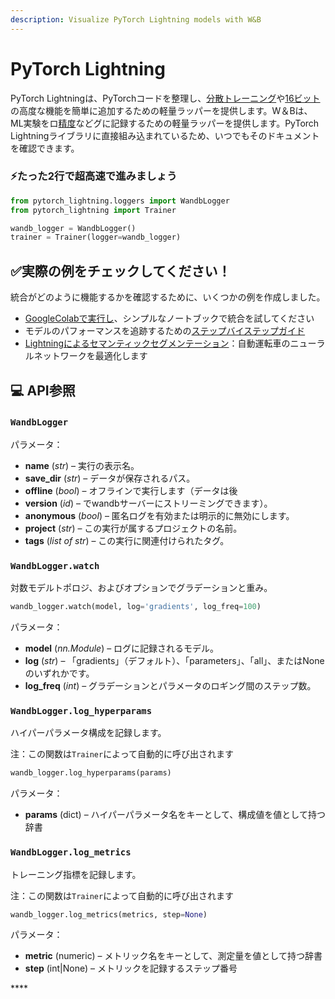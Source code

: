 ```yaml
---
description: Visualize PyTorch Lightning models with W&B
---
```


# PyTorch Lightning

 PyTorch Lightningは、PyTorchコードを整理し、[分散トレーニング](https://pytorch-lightning.readthedocs.io/en/latest/multi_gpu.html)や[16ビット](https://pytorch-lightning.readthedocs.io/en/latest/amp.html)の高度な機能を簡単に追加するための軽量ラッパーを提供します。W＆Bは、ML実験をロ[精度](https://pytorch-lightning.readthedocs.io/en/latest/loggers.html#weights-and-biases)などグに記録するための軽量ラッパーを提供します。PyTorch Lightningライブラリに直接組み込まれているため、いつでもそのドキュメントを確認できます。

### **⚡たった2行で超高速で進みましょう**

```python
from pytorch_lightning.loggers import WandbLogger
from pytorch_lightning import Trainer

wandb_logger = WandbLogger()
trainer = Trainer(logger=wandb_logger)
```

##  ✅実際の例をチェックしてください！

 統合がどのように機能するかを確認するために、いくつかの例を作成しました。

*  [GoogleColabで実行し](https://colab.research.google.com/github/wandb/examples/blob/master/colabs/pytorch-lightning/Supercharge_your_Training_with_Pytorch_Lightning_%2B_Weights_%26_Biases.ipynb)、シンプルなノートブックで統合を試してください
* モデルのパフォーマンスを追跡するための[ステップバイステップガイド](https://app.wandb.ai/cayush/pytorchlightning/reports/Use-Pytorch-Lightning-with-Weights-%26-Biases--Vmlldzo2NjQ1Mw)
*  [Lightningによるセマンティックセグメンテーション](https://wandb.ai/borisd13/lightning-kitti/reports/Lightning-Kitti--Vmlldzo3MTcyMw)：自動運転車のニューラルネットワークを最適化します

## **💻 API参照**

### `WandbLogger`

パラメータ：

* **name** \(_str_\) – 実行の表示名。
* **save\_dir** \(_str_\) – データが保存されるパス。
* **offline** \(_bool_\) – オフラインで実行します（データは後
* **version** \(_id_\) – でwandbサーバーにストリーミングできます）。
* **anonymous** \(_bool_\) – 匿名ログを有効または明示的に無効にします。
* **project** \(_str_\) – この実行が属するプロジェクトの名前。
* **tags** \(_list of str_\) – この実行に関連付けられたタグ。

### **`WandbLogger.watch`**

 対数モデルトポロジ、およびオプションでグラデーションと重み。

```python
wandb_logger.watch(model, log='gradients', log_freq=100)
```

 パラメータ：

* **model** \(_nn.Module_\) – ログに記録されるモデル。
* **log** \(_str_\) – 「gradients」（デフォルト）、「parameters」、「all」、またはNoneのいずれかです。
* **log\_freq** \(_int_\) – グラデーションとパラメータのロギング間のステップ数。

### **`WandbLogger.log_hyperparams`**

ハイパーパラメータ構成を記録します。

注：この関数は`Trainer`によって自動的に呼び出されます

```python
wandb_logger.log_hyperparams(params)
```

 パラメータ：

* **params** \(dict\)  – ハイパーパラメータ名をキーとして、構成値を値として持つ辞書

### `WandbLogger.log_metrics`

トレーニング指標を記録します。

 注：この関数は`Trainer`によって自動的に呼び出されます

```python
wandb_logger.log_metrics(metrics, step=None)
```

パラメータ：

* **metric** \(numeric\) – メトリック名をキーとして、測定量を値として持つ辞書
* **step** \(int\|None\) – メトリックを記録するステップ番号

\*\*\*\*

